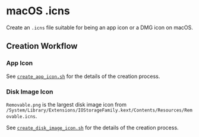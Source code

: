 # macOS .icns

Create an `.icns` file suitable for being an app icon or a DMG icon on macOS.

## Creation Workflow

### App Icon

See [`create_app_icon.sh`] for the details of the creation process.

[`create_app_icon.sh`]: create_app_icon.sh

### Disk Image Icon

`Removable.png` is the largest disk image icon from
`/System/Library/Extensions/IOStorageFamily.kext/Contents/Resources/Removable.icns`.

See [`create_disk_image_icon.sh`] for the details of the creation process.

[`create_disk_image_icon.sh`]: create_disk_image_icon.sh
